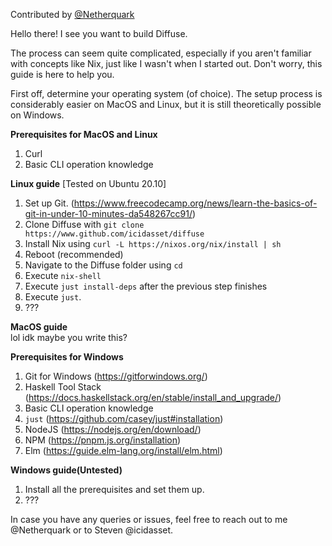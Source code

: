 Contributed by [@Netherquark](https://github.com/Netherquark)

Hello there! I see you want to build Diffuse.
<p> The process can seem quite complicated, especially if you aren't familiar with concepts like Nix, just like I wasn't when I started out. Don't worry, this guide is here to help you. </p>
<p> First off, determine your operating system (of choice). The setup process is considerably easier on MacOS and Linux, but it is still theoretically possible on Windows. </p>

**Prerequisites for MacOS and Linux**  
1. Curl
2. Basic CLI operation knowledge

**Linux guide** [Tested on Ubuntu 20.10]
1. Set up Git. (https://www.freecodecamp.org/news/learn-the-basics-of-git-in-under-10-minutes-da548267cc91/)
2. Clone Diffuse with `git clone https://www.github.com/icidasset/diffuse`
3. Install Nix using `curl -L https://nixos.org/nix/install | sh`
4. Reboot (recommended)
5. Navigate to the Diffuse folder using `cd`
6. Execute `nix-shell`
7. Execute `just install-deps` after the previous step finishes
8. Execute `just`.
9. ???

**MacOS guide**  
lol idk maybe you write this?

**Prerequisites for Windows**  
1. Git for Windows (https://gitforwindows.org/)
2. Haskell Tool Stack (https://docs.haskellstack.org/en/stable/install_and_upgrade/)
3. Basic CLI operation knowledge
4. `just` (https://github.com/casey/just#installation)
5. NodeJS (https://nodejs.org/en/download/)
6. NPM (https://pnpm.js.org/installation)
7. Elm (https://guide.elm-lang.org/install/elm.html)

**Windows guide(Untested)**  
1. Install all the prerequisites and set them up.
2. ???

In case you have any queries or issues, feel free to reach out to me @Netherquark or to Steven @icidasset.
